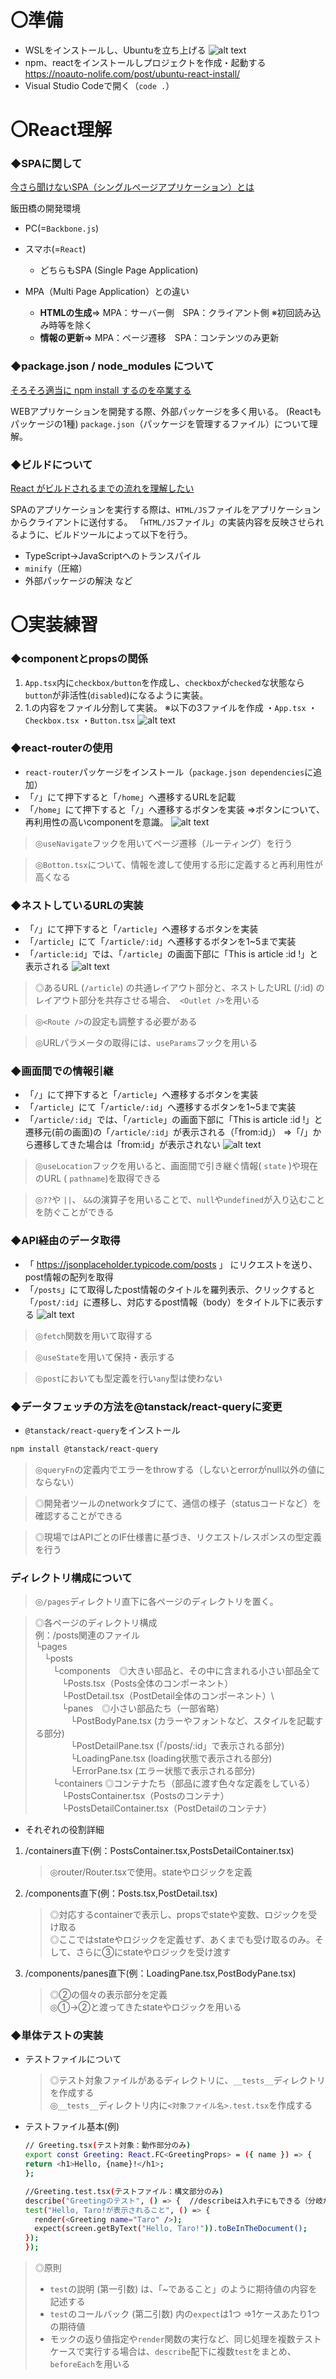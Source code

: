 # 〇準備

- WSLをインストールし、Ubuntuを立ち上げる
  ![alt text](images/image.png)
- npm、reactをインストールしプロジェクトを作成・起動する\
  https://noauto-nolife.com/post/ubuntu-react-install/
- Visual Studio Codeで開く（`code .`）

# 〇React理解

### ◆SPAに関して

[今さら聞けないSPA（シングルページアプリケーション）とは](https://qiita.com/shinkai_/items/79e539b614ac52e48ca4)

飯田橋の開発環境

- PC(=`Backbone.js`)
- スマホ(=`React`)

  - どちらもSPA (Single Page Application)

- MPA（Multi Page Application）との違い
  - **HTMLの生成**⇒ MPA：サーバー側　SPA：クライアント側 ※初回読み込み時等を除く
  - **情報の更新**⇒ MPA：ページ遷移　SPA：コンテンツのみ更新

### ◆package.json / node_modules について

[そろそろ適当に npm install するのを卒業する](https://qiita.com/sugurutakahashi12345/items/3cc49926faeaf25d3051)

WEBアプリケーションを開発する際、外部パッケージを多く用いる。 (Reactもパッケージの1種)
`package.json`（パッケージを管理するファイル）について理解。

### ◆ビルドについて

[React がビルドされるまでの流れを理解したい](https://zenn.dev/aidemy/articles/355aff43e45c34)

SPAのアプリケーションを実行する際は、`HTML/JS`ファイルをアプリケーションからクライアントに送付する。
「`HTML/JS`ファイル」の実装内容を反映させられるように、ビルドツールによって以下を行う。

- TypeScript→JavaScriptへのトランスパイル
- `minify`（圧縮）
- 外部パッケージの解決 など

# 〇実装練習

### ◆componentとpropsの関係

1. `App.tsx`内に`checkbox/button`を作成し、`checkbox`が`checked`な状態なら`button`が非活性(`disabled`)になるように実装。
2. 1.の内容をファイル分割して実装。
   ※以下の3ファイルを作成
   ・`App.tsx`
   ・`Checkbox.tsx`
   ・`Button.tsx`
   ![alt text](images/image-4.png)

### ◆react-routerの使用

- `react-router`パッケージをインストール（`package.json dependencies`に追加）
- 「`/`」にて押下すると「`/home`」へ遷移するURLを記載
- 「`/home`」にて押下すると「`/`」へ遷移するボタンを実装
  ⇒ボタンについて、再利用性の高いcomponentを意識。
  ![alt text](images/image-3.png)

> ◎`useNavigate`フックを用いてページ遷移（ルーティング）を行う

> ◎`Botton.tsx`について、情報を渡して使用する形に定義すると再利用性が高くなる

### ◆ネストしているURLの実装

- 「`/`」にて押下すると「`/article`」へ遷移するボタンを実装
- 「`/article`」にて「`/article/:id`」へ遷移するボタンを1~5まで実装
- 「`/article:id`」では、「`/article`」の画面下部に「This is article :id !」と表示される
  ![alt text](images/image-2.png)

> ◎あるURL (`/article`) の共通レイアウト部分と、ネストしたURL (/:id) のレイアウト部分を共存させる場合、` <Outlet />`を用いる

> ◎`<Route />`の設定も調整する必要がある

> ◎URLパラメータの取得には、`useParams`フックを用いる

### ◆画面間での情報引継

- 「`/`」にて押下すると「`/article`」へ遷移するボタンを実装
- 「`/article`」にて「`/article/:id`」へ遷移するボタンを1~5まで実装
- 「`/article/:id`」では、「`/article`」の画面下部に「This is article :id !」と遷移元(前の画面)の「`/article/:id`」が表示される（「from:id」）
  ⇒「/」から遷移してきた場合は「from:id」が表示されない
  ![alt text](images/image-5.png)

> ◎`useLocation`フックを用いると、画面間で引き継ぐ情報( `state` )や現在のURL ( `pathname`)を取得できる

> ◎`??`や `||`、 `&&`の演算子を用いることで、`null`や`undefined`が入り込むことを防ぐことができる

### ◆API経由のデータ取得

- 「 https://jsonplaceholder.typicode.com/posts 」 にリクエストを送り、post情報の配列を取得
- 「`/posts`」にて取得したpost情報のタイトルを羅列表示、クリックすると「`/post/:id`」に遷移し、対応するpost情報（body）をタイトル下に表示する
  ![alt text](images/image-6.png)

> ◎`fetch`関数を用いて取得する

> ◎`useState`を用いて保持・表示する

> ◎`post`においても型定義を行い`any`型は使わない

### ◆データフェッチの方法を@tanstack/react-queryに変更

- `@tanstack/react-query`をインストール

```bash
npm install @tanstack/react-query
```

> ◎`queryFn`の定義内でエラーをthrowする（しないとerrorがnull以外の値にならない）

> ◎開発者ツールのnetworkタブにて、通信の様子（statusコードなど）を確認することができる

> ◎現場ではAPIごとのIF仕様書に基づき、リクエスト/レスポンスの型定義を行う

### ディレクトリ構成について

> ◎`/pages`ディレクトリ直下に各ページのディレクトリを置く。

> ◎各ページのディレクトリ構成\
>  例：/posts関連のファイル\
>  └pages\
>  　└posts\
>  　　└components　◎大きい部品と、その中に含まれる小さい部品全て\
>  　　　└Posts.tsx（Posts全体のコンポーネント）\
>  　　　└PostDetail.tsx（PostDetail全体のコンポーネント）\  
>  　　　└panes　◎小さい部品たち（一部省略）\
>  　　　　└PostBodyPane.tsx (カラーやフォントなど、スタイルを記載する部分)\
>  　　　　└PostDetailPane.tsx (「/posts/:id」で表示される部分)\
>  　　　　└LoadingPane.tsx (loading状態で表示される部分)\
>  　　　　└ErrorPane.tsx (エラー状態で表示される部分)\
>  　　└containers ◎コンテナたち（部品に渡す色々な定義をしている）\
>  　　　└PostsContainer.tsx（Postsのコンテナ）\
>  　　　└PostsDetailContainer.tsx（PostDetailのコンテナ）

- それぞれの役割詳細

1.  /containers直下(例：PostsContainer.tsx,PostsDetailContainer.tsx)

    > ◎router/Router.tsxで使用。stateやロジックを定義

2.  /components直下(例：Posts.tsx,PostDetail.tsx)

    > ◎対応するcontainerで表示し、propsでstateや変数、ロジックを受け取る\
    > ◎ここではstateやロジックを定義せず、あくまでも受け取るのみ。そして、さらに③にstateやロジックを受け渡す

3.  /components/panes直下(例：LoadingPane.tsx,PostBodyPane.tsx)
    > ◎②の個々の表示部分を定義\
    > ◎①→②と渡ってきたstateやロジックを用いる

### ◆単体テストの実装

- テストファイルについて

  > ◎テスト対象ファイルがあるディレクトリに、`__tests__`ディレクトリを作成する\
  > ◎`__tests__`ディレクトリ内に`<対象ファイル名>.test.tsx`を作成する

- テストファイル基本(例)

  ```bash
  // Greeting.tsx(テスト対象：動作部分のみ)
  export const Greeting: React.FC<GreetingProps> = ({ name }) => {
  return <h1>Hello, {name}!</h1>;
  };

  //Greeting.test.tsx(テストファイル：構文部分のみ)
  describe("Greetingのテスト", () => {  //describeは入れ子にもできる（分岐がある場合など）
  test("Hello, Taro!が表示されること", () => {
    render(<Greeting name="Taro" />);
    expect(screen.getByText("Hello, Taro!")).toBeInTheDocument();
  });
  });
  ```

> ◎原則
>
> - `test`の説明 (第一引数) は、「~であること」のように期待値の内容を記述する
> - `test`のコールバック (第二引数) 内の`expect`は1つ ⇒1ケースあたり1つの期待値
> - モックの返り値指定や`render`関数の実行など、同じ処理を複数テストケースで実行する場合は、`describe`配下に複数`test`をまとめ、`beforeEach`を用いる
